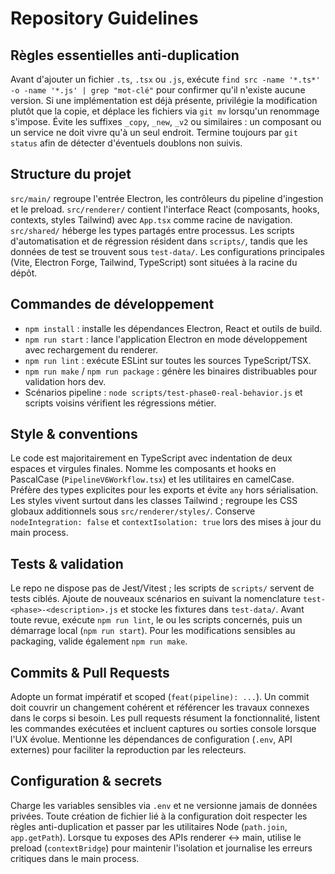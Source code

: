 # Repository Guidelines

## Règles essentielles anti-duplication
Avant d'ajouter un fichier `.ts`, `.tsx` ou `.js`, exécute `find src -name '*.ts*' -o -name '*.js' | grep "mot-clé"` pour confirmer qu'il n'existe aucune version. Si une implémentation est déjà présente, privilégie la modification plutôt que la copie, et déplace les fichiers via `git mv` lorsqu'un renommage s'impose. Évite les suffixes `_copy`, `_new`, `_v2` ou similaires : un composant ou un service ne doit vivre qu'à un seul endroit. Termine toujours par `git status` afin de détecter d'éventuels doublons non suivis.

## Structure du projet
`src/main/` regroupe l'entrée Electron, les contrôleurs du pipeline d'ingestion et le preload. `src/renderer/` contient l'interface React (composants, hooks, contexts, styles Tailwind) avec `App.tsx` comme racine de navigation. `src/shared/` héberge les types partagés entre processus. Les scripts d'automatisation et de régression résident dans `scripts/`, tandis que les données de test se trouvent sous `test-data/`. Les configurations principales (Vite, Electron Forge, Tailwind, TypeScript) sont situées à la racine du dépôt.

## Commandes de développement
- `npm install` : installe les dépendances Electron, React et outils de build.
- `npm run start` : lance l'application Electron en mode développement avec rechargement du renderer.
- `npm run lint` : exécute ESLint sur toutes les sources TypeScript/TSX.
- `npm run make` / `npm run package` : génère les binaires distribuables pour validation hors dev.
- Scénarios pipeline : `node scripts/test-phase0-real-behavior.js` et scripts voisins vérifient les régressions métier.

## Style & conventions
Le code est majoritairement en TypeScript avec indentation de deux espaces et virgules finales. Nomme les composants et hooks en PascalCase (`PipelineV6Workflow.tsx`) et les utilitaires en camelCase. Préfère des types explicites pour les exports et évite `any` hors sérialisation. Les styles vivent surtout dans les classes Tailwind ; regroupe les CSS globaux additionnels sous `src/renderer/styles/`. Conserve `nodeIntegration: false` et `contextIsolation: true` lors des mises à jour du main process.

## Tests & validation
Le repo ne dispose pas de Jest/Vitest ; les scripts de `scripts/` servent de tests ciblés. Ajoute de nouveaux scénarios en suivant la nomenclature `test-<phase>-<description>.js` et stocke les fixtures dans `test-data/`. Avant toute revue, exécute `npm run lint`, le ou les scripts concernés, puis un démarrage local (`npm run start`). Pour les modifications sensibles au packaging, valide également `npm run make`.

## Commits & Pull Requests
Adopte un format impératif et scoped (`feat(pipeline): ...`). Un commit doit couvrir un changement cohérent et référencer les travaux connexes dans le corps si besoin. Les pull requests résument la fonctionnalité, listent les commandes exécutées et incluent captures ou sorties console lorsque l'UX évolue. Mentionne les dépendances de configuration (`.env`, API externes) pour faciliter la reproduction par les relecteurs.

## Configuration & secrets
Charge les variables sensibles via `.env` et ne versionne jamais de données privées. Toute création de fichier lié à la configuration doit respecter les règles anti-duplication et passer par les utilitaires Node (`path.join`, `app.getPath`). Lorsque tu exposes des APIs renderer ↔ main, utilise le preload (`contextBridge`) pour maintenir l'isolation et journalise les erreurs critiques dans le main process.
